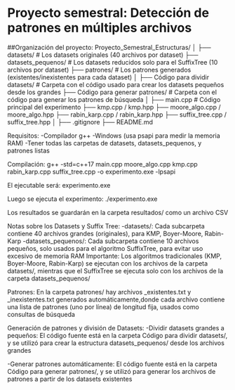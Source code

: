 # Proyecto semestral: Detección de patrones en múltiples archivos

##Organización del proyecto:
Proyecto_Semestral_Estructuras/
│
├── datasets/               # Los datasets originales (40 archivos por dataset)
├── datasets_pequenos/      # Los datasets reducidos solo para el SuffixTree (10 archivos por dataset)
├── patrones/               # Los patrones generados (existentes/inexistentes para cada dataset)
│
├── Código para dividir datasets/      # Carpeta con el código usado para crear los datasets pequeños desde los grandes
├── Código para generar patrones/      # Carpeta con el código para generar los patrones de búsqueda
│
├── main.cpp                # Código principal del experimento
├── kmp.cpp / kmp.hpp
├── moore_algo.cpp / moore_algo.hpp
├── rabin_karp.cpp / rabin_karp.hpp
├── suffix_tree.cpp / suffix_tree.hpp
│
├── .gitignore
├── README.md              

Requisitos:
-Compilador g++ 
-Windows (usa psapi para medir la memoria RAM)
-Tener todas las carpetas de datasets, datasets_pequenos, y patrones listas

Compilación:
g++ -std=c++17 main.cpp moore_algo.cpp kmp.cpp rabin_karp.cpp suffix_tree.cpp -o experimento.exe -lpsapi

El ejecutable será: experimento.exe

Luego se ejecuta el experimento:
./experimento.exe

Los resultados se guardarán en la carpeta resultados/ como un archivo CSV

Notas sobre los Datasets y Suffix Tree:
-datasets/: Cada subcarpeta contiene 40 archivos grandes (originales), para KMP, Boyer-Moore, Rabin-Karp
-datasets_pequenos/: Cada subcarpeta contiene 10 archivos pequeños, solo usados para el algoritmo SuffixTree, para evitar uso excesivo de memoria RAM
 Importante:
  Los algoritmos tradicionales (KMP, Boyer-Moore, Rabin-Karp) se ejecutan con los archivos de la carpeta datasets/, mientras que el SuffixTree se ejecuta solo con los archivos de la carpeta datasets_pequenos/

Patrones:
En la carpeta patrones/ hay archivos <dataset>_existentes.txt y <dataset>_inexistentes.txt generados automáticamente,donde cada archivo contiene una lista de patrones (uno por línea) de longitud fija, usados como consultas de búsqueda

Generación de patrones y división de Datasets:
-Dividir datasets grandes a pequeños:
El código fuente está en la carpeta Código para dividir datasets/, y se utilizó para crear la estructura datasets_pequenos/ desde los archivos grandes

-Generar patrones automáticamente:
El código fuente está en la carpeta Código para generar patrones/, y se utilizó para generar los archivos de patrones a partir de los datasets existentes
